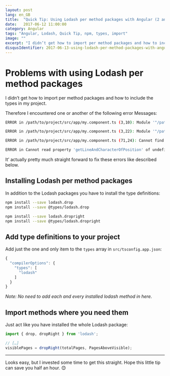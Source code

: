 ```yaml
---
layout: post
lang: en_GB
title:  "Quick Tip: Using Lodash per method packages with Angular (2 and above)"
date:   2017-06-12 11:00:00
category: Angular
tags: "Angular, Lodash, Quick Tip, npm, types, import"
image: ""
excerpt: "I didn’t get how to import per method packages and how to include the types in my project. It’s not that hard but I had to invest some time to get this straight. Hope this little tip can save you half an hour."
disqusIdentifier: 2017-06-13-using-lodash-per-method-packages-with-angular-2-and-above
---
```


# Problems with using Lodash per method packages

I didn’t get how to import per method packages and how to include the types in my project.

Therefore I encountered one or another of the following error Messages:

```bash
ERROR in /path/to/project/src/app/my.component.ts (3,10): Module '"/path/to/project/node_modules/@types/lodash/index"' has no exported member 'lodash'.
```

```bash
ERROR in /path/to/project/src/app/my.component.ts (3,22): Module '"/path/to/project/node_modules/@types/lodash.drop/index"' resolves to a non-module entity and cannot be imported using this construct.
```

```bash
ERROR in /path/to/project/src/app/my.component.ts (71,24): Cannot find name 'dropRight'.
```

```bash
ERROR in Cannot read property 'getLineAndCharacterOfPosition' of undefined
```

It’ actually pretty much straight forward to fix these errors like described below.

## Installing Lodash per method packages

In addition to the Lodash packages you have to install the type definitions:

```bash
npm install --save lodash.drop
npm install --save @types/lodash.drop

npm install --save lodash.dropright
npm install --save @types/lodash.dropright
```

## Add type definitions to your project

Add just the one and only item to the `types` array in `src/tsconfig.app.json`:

```javascript
{
  "compilerOptions": {
    "types": [
      "lodash"
    ]
  }
}
```

*Note: No need to add each and every installed lodash method in here.*

## Import methods where you need them

Just act like you have installed the whole Lodash package:

```javascript
import { drop, dropRight } from 'lodash';

// […]
visiblePages = dropRight(totalPages, PagesAboveVisible);
```

----

Looks easy, but I invested some time to get this straight. Hope this little tip can save you half an hour. :blush:
